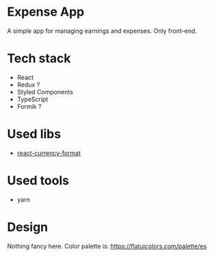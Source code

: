 # Expense App

A simple app for managing earnings and expenses. Only front-end.

# Tech stack

- React
- Redux ?
- Styled Components
- TypeScript
- Formik ?

# Used libs

- [react-currency-format](https://github.com/mohitgupta8888/react-currency-format)

# Used tools

- yarn

# Design

Nothing fancy here. Color palette is: https://flatuicolors.com/palette/es
